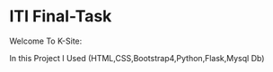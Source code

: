 # ITI Final-Task

Welcome To K-Site:

In this Project I Used (HTML,CSS,Bootstrap4,Python,Flask,Mysql Db)
